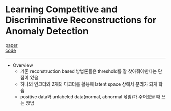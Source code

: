 # Learning Competitive and Discriminative Reconstructions for Anomaly Detection

[paper]()  
[code]()

---
* Overview
  * 기존 reconstruction based 방법론들은 threshold를 잘 찾아줘야한다는 단점이 있음
  * 하나의 인코더와 2개의 디코더를 활용해 latent space 상에서 분리가 되게 학습
  * positive data와 unlabeled data(normal, abnormal 섞임)가 주어졌을 때 쓰는 방법
